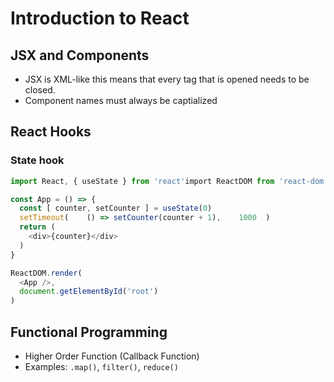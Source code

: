 # Introduction to React

## JSX and Components

* JSX is XML-like this means that every tag that is opened needs to be closed.
* Component names must always be captialized

## React Hooks

### State hook

```javascript
import React, { useState } from 'react'import ReactDOM from 'react-dom'

const App = () => {
  const [ counter, setCounter ] = useState(0)
  setTimeout(    () => setCounter(counter + 1),    1000  )
  return (
    <div>{counter}</div>
  )
}

ReactDOM.render(
  <App />,
  document.getElementById('root')
)
```

## Functional Programming

* Higher Order Function (Callback Function)
* Examples: `.map()`, `filter()`, `reduce()`
